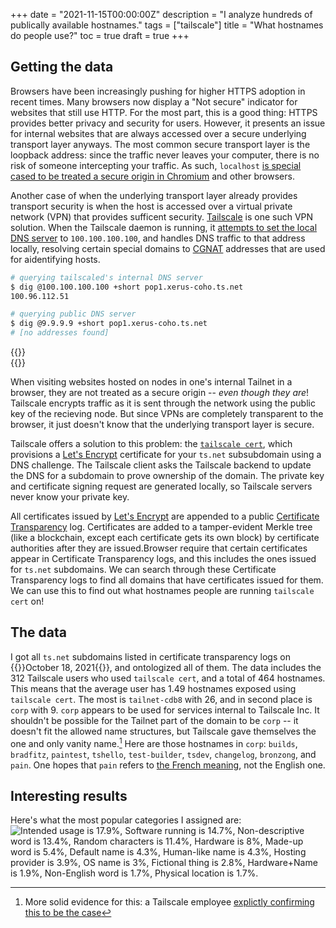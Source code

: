 +++
date = "2021-11-15T00:00:00Z"
description = "I analyze hundreds of publically available hostnames."
tags = ["tailscale"]
title = "What hostnames do people use?"
toc = true
draft = true
+++

## Getting the data

Browsers have been increasingly pushing for higher HTTPS adoption in recent times. Many browsers now display a "Not secure" indicator for websites that still use HTTP. For the most part, this is a good thing: HTTPS provides better privacy and security for users. However, it presents an issue for internal websites that are always accessed over a secure underlying transport layer anyways. The most common secure transport layer is the loopback address: since the traffic never leaves your computer, there is no risk of someone intercepting your traffic. As such, `localhost` [is special cased to be treated a secure origin in Chromium](https://www.chromium.org/Home/chromium-security/prefer-secure-origins-for-powerful-new-features#TOC-Definitions-) and other browsers.

Another case of when the underlying transport layer already provides transport security is when the host is accessed over a virtual private network (VPN) that provides sufficent security. [Tailscale](https://tailscale.com/) is one such VPN solution. When the Tailscale daemon is running, it [attempts to set the local DNS server](https://tailscale.com/blog/sisyphean-dns-client-linux/) to `100.100.100.100`, and handles DNS traffic to that address locally, resolving certain special domains to [CGNAT](https://en.wikipedia.org/wiki/Carrier-grade_NAT) addresses that are used for aidentifying hosts.

```bash
# querying tailscaled's internal DNS server
$ dig @100.100.100.100 +short pop1.xerus-coho.ts.net
100.96.112.51

# querying public DNS server
$ dig @9.9.9.9 +short pop1.xerus-coho.ts.net
# [no addresses found]
```
{{<rawhtml>}}<br>{{</rawhtml>}}

When visiting websites hosted on nodes in one's internal Tailnet in a browser, they are not treated as a secure origin -- *even though they are*! Tailscale encrypts traffic as it is sent through the network using the public key of the recieving node. But since VPNs are completely transparent to the browser, it just doesn't know that the underlying transport layer is secure.

Tailscale offers a solution to this problem: the [`tailscale cert`](https://tailscale.com/kb/1153/enabling-https/), which provisions a [Let's Encrypt](https://letsencrypt.org/) certificate for your `ts.net` subsubdomain using a DNS challenge. The Tailscale client asks the Tailscale backend to update the DNS for a subdomain to prove ownership of the domain. The private key and certificate signing request are generated locally, so Tailscale servers never know your private key.

All certificates issued by [Let's Encrypt](https://letsencrypt.org/) are appended to a public [Certificate Transparency](https://certificate.transparency.dev/) log. Certificates are added to a tamper-evident Merkle tree (like a blockchain, except each certificate gets its own block) by certificate authorities after they are issued.Browser require that certain certificates appear in Certificate Transparency logs, and this includes the ones issued for `ts.net` subdomains. We can search through these Certificate Transparency logs to find all domains that have certificates issued for them. We can use this to find out what hostnames people are running `tailscale cert` on!

## The data

I got all `ts.net` subdomains listed in certificate transparency logs on {{<rawhtml>}}<time datetime="2021-10-18">October 18, 2021</time>{{</rawhtml>}}, and ontologized all of them. The data includes the 312 Tailscale users who used `tailscale cert`, and a total of 464 hostnames. This means that the average user has 1.49 hostnames exposed using `tailscale cert`. The most is `tailnet-cdb8` with 26, and in second place is `corp` with 9. `corp` appears to be used for services internal to Tailscale Inc. It shouldn't be possible for the Tailnet part of the domain to be `corp` -- it doesn't fit the allowed name structures, but Tailscale gave themselves the one and only vanity name.[^corp] Here are those hostnames in `corp`: `builds`, `bradfitz`, `paintest`, `tshello`, `test-builder`, `tsdev`, `changelog`, `bronzong`, and `pain`. One hopes that `pain` refers to [the French meaning](https://www.wordreference.com/fren/pain#articleWRD), not the English one.

[^corp]: More solid evidence for this: a Tailscale employee [explictly confirming this to be the case](https://github.com/tailscale/tailscale/pull/2709#issuecomment-905671082)

## Interesting results

Here's what the most popular categories I assigned are:
![Intended usage is 17.9%, Software running is 14.7%, Non-descriptive word is 13.4%, Random characters is 11.4%, Hardware is 8%, Made-up word is 5.4%, Default name is 4.3%, Human-like name is 4.3%, Hosting provider is 3.9%, OS name is 3%, Fictional thing is 2.8%, Hardware+Name is 1.9%, Non-English word is 1.7%, Physical location is 1.7%.](/tsnet/category-pie.svg)

